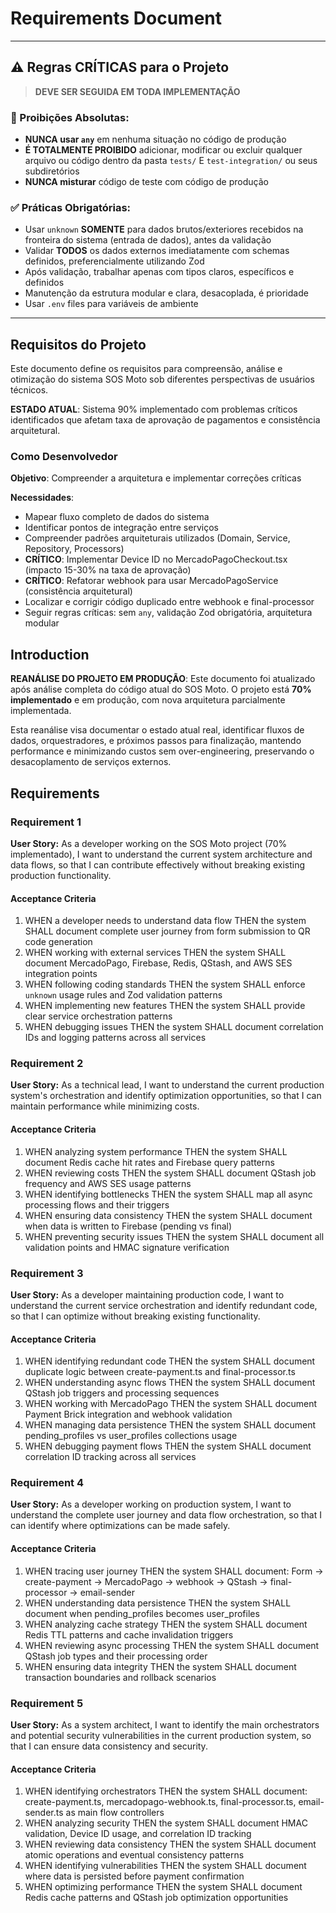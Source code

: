 # Requirements Document

---

## ⚠️ Regras CRÍTICAS para o Projeto

> **DEVE SER SEGUIDA EM TODA IMPLEMENTAÇÃO**

### **🚫 Proibições Absolutas:**

- **NUNCA usar `any`** em nenhuma situação no código de produção
- **É TOTALMENTE PROIBIDO** adicionar, modificar ou excluir qualquer arquivo ou código dentro da pasta `tests/` E `test-integration/` ou seus subdiretórios
- **NUNCA misturar** código de teste com código de produção

### **✅ Práticas Obrigatórias:**

- Usar `unknown` **SOMENTE** para dados brutos/exteriores recebidos na fronteira do sistema (entrada de dados), antes da validação
- Validar **TODOS** os dados externos imediatamente com schemas definidos, preferencialmente utilizando Zod
- Após validação, trabalhar apenas com tipos claros, específicos e definidos
- Manutenção da estrutura modular e clara, desacoplada, é prioridade
- Usar `.env` files para variáveis de ambiente

---

## Requisitos do Projeto

Este documento define os requisitos para compreensão, análise e otimização do sistema SOS Moto sob diferentes perspectivas de usuários técnicos.

**ESTADO ATUAL**: Sistema 90% implementado com problemas críticos identificados que afetam taxa de aprovação de pagamentos e consistência arquitetural.

### Como Desenvolvedor

**Objetivo**: Compreender a arquitetura e implementar correções críticas

**Necessidades**:
- Mapear fluxo completo de dados do sistema
- Identificar pontos de integração entre serviços
- Compreender padrões arquiteturais utilizados (Domain, Service, Repository, Processors)
- **CRÍTICO**: Implementar Device ID no MercadoPagoCheckout.tsx (impacto 15-30% na taxa de aprovação)
- **CRÍTICO**: Refatorar webhook para usar MercadoPagoService (consistência arquitetural)
- Localizar e corrigir código duplicado entre webhook e final-processor
- Seguir regras críticas: sem `any`, validação Zod obrigatória, arquitetura modular

## Introduction

**REANÁLISE DO PROJETO EM PRODUÇÃO**: Este documento foi atualizado após análise completa do código atual do SOS Moto. O projeto está **70% implementado** e em produção, com nova arquitetura parcialmente implementada.

Esta reanálise visa documentar o estado atual real, identificar fluxos de dados, orquestradores, e próximos passos para finalização, mantendo performance e minimizando custos sem over-engineering, preservando o desacoplamento de serviços externos.

## Requirements

### Requirement 1

**User Story:** As a developer working on the SOS Moto project (70% implementado), I want to understand the current system architecture and data flows, so that I can contribute effectively without breaking existing production functionality.

#### Acceptance Criteria

1. WHEN a developer needs to understand data flow THEN the system SHALL document complete user journey from form submission to QR code generation
2. WHEN working with external services THEN the system SHALL document MercadoPago, Firebase, Redis, QStash, and AWS SES integration points
3. WHEN following coding standards THEN the system SHALL enforce `unknown` usage rules and Zod validation patterns
4. WHEN implementing new features THEN the system SHALL provide clear service orchestration patterns
5. WHEN debugging issues THEN the system SHALL document correlation IDs and logging patterns across all services

### Requirement 2

**User Story:** As a technical lead, I want to understand the current production system's orchestration and identify optimization opportunities, so that I can maintain performance while minimizing costs.

#### Acceptance Criteria

1. WHEN analyzing system performance THEN the system SHALL document Redis cache hit rates and Firebase query patterns
2. WHEN reviewing costs THEN the system SHALL document QStash job frequency and AWS SES usage patterns
3. WHEN identifying bottlenecks THEN the system SHALL map all async processing flows and their triggers
4. WHEN ensuring data consistency THEN the system SHALL document when data is written to Firebase (pending vs final)
5. WHEN preventing security issues THEN the system SHALL document all validation points and HMAC signature verification

### Requirement 3

**User Story:** As a developer maintaining production code, I want to understand the current service orchestration and identify redundant code, so that I can optimize without breaking existing functionality.

#### Acceptance Criteria

1. WHEN identifying redundant code THEN the system SHALL document duplicate logic between create-payment.ts and final-processor.ts
2. WHEN understanding async flows THEN the system SHALL document QStash job triggers and processing sequences
3. WHEN working with MercadoPago THEN the system SHALL document Payment Brick integration and webhook validation
4. WHEN managing data persistence THEN the system SHALL document pending_profiles vs user_profiles collections usage
5. WHEN debugging payment flows THEN the system SHALL document correlation ID tracking across all services

### Requirement 4

**User Story:** As a developer working on production system, I want to understand the complete user journey and data flow orchestration, so that I can identify where optimizations can be made safely.

#### Acceptance Criteria

1. WHEN tracing user journey THEN the system SHALL document: Form → create-payment → MercadoPago → webhook → QStash → final-processor → email-sender
2. WHEN understanding data persistence THEN the system SHALL document when pending_profiles becomes user_profiles
3. WHEN analyzing cache strategy THEN the system SHALL document Redis TTL patterns and cache invalidation triggers
4. WHEN reviewing async processing THEN the system SHALL document QStash job types and their processing order
5. WHEN ensuring data integrity THEN the system SHALL document transaction boundaries and rollback scenarios

### Requirement 5

**User Story:** As a system architect, I want to identify the main orchestrators and potential security vulnerabilities in the current production system, so that I can ensure data consistency and security.

#### Acceptance Criteria

1. WHEN identifying orchestrators THEN the system SHALL document: create-payment.ts, mercadopago-webhook.ts, final-processor.ts, email-sender.ts as main flow controllers
2. WHEN analyzing security THEN the system SHALL document HMAC validation, Device ID usage, and correlation ID tracking
3. WHEN reviewing data consistency THEN the system SHALL document atomic operations and eventual consistency patterns
4. WHEN identifying vulnerabilities THEN the system SHALL document where data is persisted before payment confirmation
5. WHEN optimizing performance THEN the system SHALL document Redis cache patterns and QStash job optimization opportunities
